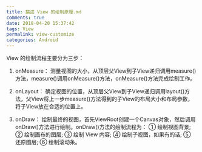 ```yaml
---
title: 描述 View 的绘制原理.md
comments: true
date: 2018-04-20 15:37:42
tags: View
permalink: view-customize
categories: Android
---
```


View 的绘制流程主要分为三步：


1. onMeasure：
	测量视图的大小，从顶层父View到子View递归调用measure()方法，measure()调用onMeasure()方法，onMeasure()方法完成绘制工作。

2. onLayout：
	确定视图的位置，从顶层父View到子View递归调用layout()方法，父View将上一步measure()方法得到的子View的布局大小和布局参数，将子View放在合适的位置上。

3. onDraw：
	绘制最终的视图，首先ViewRoot创建一个Canvas对象，然后调用onDraw()方法进行绘制。onDraw()方法的绘制流程为：
	① 绘制视图背景;
	② 绘制画布的图层;
	③ 绘制 View 内容;
	④ 绘制子视图，如果有的话;
	⑤ 还原图层;
	⑥ 绘制滚动条。
